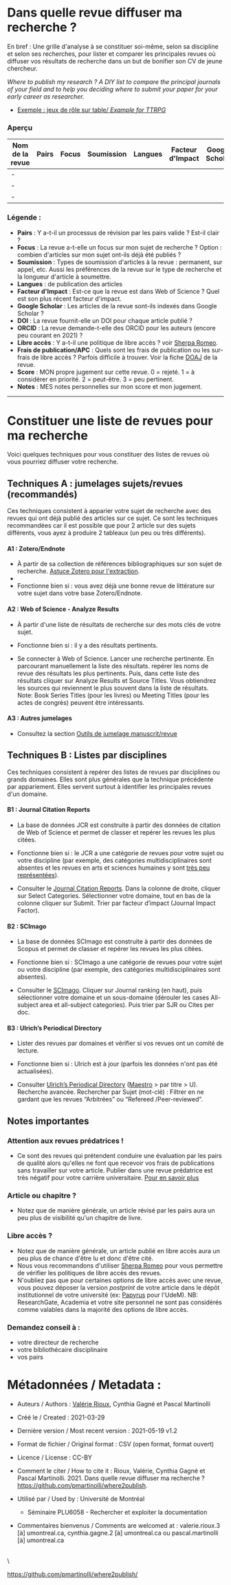 # Dans quelle revue diffuser ma recherche ?

En bref : Une grille d'analyse à se constituer soi-même, selon sa discipline et selon ses recherches, pour lister et comparer les principales revues où diffuser vos résultats de recherche dans un but de bonifier son CV de jeune chercheur.

*Where to publish my research ? A DIY list to compare the principal journals of your field and to help you deciding where to submit your paper for your early career as researcher.*

- [Exemple : jeux de rôle sur table/ *Example for TTRPG*](https://github.com/pmartinolli/where2publish/blob/main/where2publish-example-TTRPG.csv)

### Aperçu
| Nom de la revue | Pairs | Focus | Soumission | Langues | Facteur d'Impact | Google Scholar | DOI | ORCID | Libre accès | Frais Publication/APC | Score | Notes |URL
| -------- | -------- | -------- | -------- | -------- | -------- | -------- | -------- | -------- | -------- |  -------- |  -------- |  -------- | ------ |
| -     |  | |  | |  |  | | | | | |
| -     |  | |  | |  |  | | | | | |
| -     |  | |  | |  |  | | | | | |

### Légende :

- **Pairs** : Y a-t-il un processus de révision par les pairs valide ? Est-il clair ?
- **Focus** : La revue a-t-elle un focus sur mon sujet de recherche ? Option : combien d'articles sur mon sujet ont-ils déjà été publiés ?
- **Soumission** : Types de soumission d'articles à la revue : permanent, sur appel, etc. Aussi les préférences de la revue sur le type de recherche et la longueur d'article à soumettre.
- **Langues** : de publication des articles
- **Facteur d'Impact** : Est-ce que la revue est dans Web of Science ? Quel est son plus récent facteur d'impact.
- **Google Scholar** : Les articles de la revue sont-ils indexés dans Google Scholar ?
- **DOI** : La revue fournit-elle un DOI pour chaque article publié ?
- **ORCID** : La revue demande-t-elle des ORCID pour les auteurs (encore peu courant en 2021) ?
- **Libre accès** : Y a-t-il une politique de libre accès ? voir [Sherpa Romeo](https://v2.sherpa.ac.uk/romeo/).
- **Frais de publication/APC** : Quels sont les frais de publication ou les sur-frais de libre accès ? Parfois difficile à trouver. Voir la fiche [DOAJ](https://doaj.org/) de la revue.
- **Score** : MON propre jugement sur cette revue. 0 = rejeté. 1 = à considérer en priorité. 2 = peut-être. 3 = peu pertinent.
- **Notes** : MES notes personnelles sur mon score et mon jugement.

---

# Constituer une liste de revues pour ma recherche

Voici quelques techniques pour vous constituer des listes de revues où vous pourriez diffuser votre recherche.

## Techniques A : jumelages sujets/revues (recommandés)

Ces techniques consistent à apparier votre sujet de recherche avec des revues qui ont déjà publié des articles sur ce sujet. Ce sont les techniques recommandées car il est possible que pour 2 article sur des sujets différents, vous ayez à produire 2 tableaux (un peu ou très différents).

#### A1 : Zotero/Endnote

- À partir de sa collection de références bibliographiques sur son sujet de recherche. [Astuce Zotero pour l'extraction](https://jdr.hypotheses.org/18).
- 
- Fonctionne bien si : vous avez déjà une bonne revue de littérature sur votre sujet dans votre base Zotero/Endnote.

#### A2 : Web of Science - Analyze Results

- À partir d'une liste de résultats de recherche sur des mots clés de votre sujet.

- Fonctionne bien si : il y a des résultats pertinents.

- Se connecter à Web of Science. Lancer une recherche pertinente. En parcourant manuellement la liste des résultats. repérer les noms de revue des résultats les plus pertinents. Puis, dans cette liste des résultats cliquer sur Analyze Results et Source Titles. Vous obtiendrez les sources qui reviennent le plus souvent dans la liste de résultats. Note: Book Series Titles (pour les livres) ou Meeting Titles (pour les actes de congrès) peuvent être intéressants. 

#### A3 : Autres jumelages

- Consultez la section [Outils de jumelage manuscrit/revue](https://bib.umontreal.ca/gerer-diffuser/communication-savante?tab=470)


## Techniques B : Listes par disciplines

Ces techniques consistent à repérer des listes de revues par disciplines ou grands domaines. Elles sont plus générales que la technique précédente par appariement. Elles servent surtout à identifier les principales revues d'un domaine.

#### B1 : Journal Citation Reports

- La base de données JCR est construite à partir des données de citation de Web of Science et permet de classer et repérer les revues les plus citées.

- Fonctionne bien si : le JCR a une catégorie de revues pour votre sujet ou votre discipline (par exemple, des catégories multidisciplinaires sont absentes et les revues en arts et sciences humaines y sont [très peu représentées](https://support.clarivate.com/ScientificandAcademicResearch/s/article/Journal-Citation-Reports-Reasons-for-not-calculating-Impact-Factors-for-journals-covered-in-Arts-Humanities-Citation-Index?language=en_US)).

- Consulter le [Journal Citation Reports](https://jcr.clarivate.com/). Dans la colonne de droite, cliquer sur Select Categories. Sélectionner votre domaine, tout en bas de la colonne cliquer sur Submit. Trier par facteur d’impact (Journal Impact Factor).

#### B2 : SCImago 

- La base de données SCImago est construite à partir des données de Scopus et permet de classer et repérer les revues les plus citées. 

- Fonctionne bien si : SCImago a une catégorie de revues pour votre sujet ou votre discipline (par exemple, des catégories multidisciplinaires sont absentes).

- Consulter le [SCImago](http://www.scimagojr.com). Cliquer sur Journal ranking (en haut), puis sélectionner votre domaine et un sous-domaine (dérouler les cases All-subject area et all-subject categories). Puis trier par SJR ou Cites per doc.


#### B3 : Ulrich’s Periodical Directory 

- Lister des revues par domaines et vérifier si vos revues ont un comité de lecture.

- Fonctionne bien si : Ulrich est à jour (parfois les données n'ont pas été actualisées).

- Consulter [Ulrich’s Periodical Directory](https://www.ulrichsweb.com/) ([Maestro](https://bib.umontreal.ca/maestro) > par titre > U). Recherche avancée. Rechercher par Sujet (mot-clé) : Filtrer en ne gardant que les revues “Arbitrées” ou “Refereed /Peer-reviewed”.


## Notes importantes

### Attention aux revues prédatrices !

- Ce sont des revues qui prétendent conduire une évaluation par les pairs de qualité alors qu'elles ne font que recevoir vos frais de publications sans travailler sur votre article. Publier dans une revue prédatrice est très négatif pour votre carrière universitaire. [Pour en savoir plus](https://bib.umontreal.ca/gerer-diffuser/communication-savante?tab=470)

### Article ou chapitre ?

- Notez que de manière générale, un article révisé par les pairs aura un peu plus de visibilité qu'un chapitre de livre. 

### Libre accès ?

- Notez que de manière générale, un article publié en libre accès aura un peu plus de chance d'être lu et donc d'être cité. 
- Nous vous recommandons d'utiliser [Sherpa Romeo](https://v2.sherpa.ac.uk/romeo/) pour vous permettre de vérifier les politiques de libre accès des revues.
- N'oubliez pas que pour certaines options de libre accès avec une revue, vous pouvez déposer la version *postprint* de votre article dans le dépôt institutionnel de votre université (ex: [Papyrus](https://papyrus.bib.umontreal.ca/) pour l'UdeM). NB: ResearchGate, Academia et votre site personnel ne sont pas considérés comme valables dans la majorité des options de libre accès.

### Demandez conseil à : 

- votre directeur de recherche
- votre bibliothécaire disciplinaire
- vos pairs 






# Métadonnées / Metadata :

- Auteurs / Authors : [Valérie Rioux](https://github.com/valerioux), Cynthia Gagné et Pascal Martinolli

- Créé le / Created : 2021-03-29

- Dernière version / Most recent version : 2021-05-19 v1.2

- Format de fichier / Original format : CSV (open format, format ouvert)

- Licence / License : CC-BY

- Comment le citer / How to cite it : Rioux, Valérie, Cynthia Gagné et Pascal Martinolli. 2021. Dans quelle revue diffuser ma recherche ? https://github.com/pmartinolli/where2publish.

- Utilisé par / Used by : Université de Montréal
  - Séminaire PLU6058 - Rechercher et exploiter la documentation

- Commentaires bienvenus / Comments are welcomed at : valerie.rioux.3 [à] umontreal.ca, cynthia.gagne.2 [à] umontreal.ca ou pascal.martinolli [à] umontreal.ca

\
\

https://github.com/pmartinolli/where2publish/
